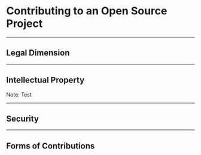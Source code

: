 # Contributing to an Open Source Project

---

## Legal Dimension

------

## Intellectual Property

Note:
Test

------

## Security

---

## Forms of Contributions


